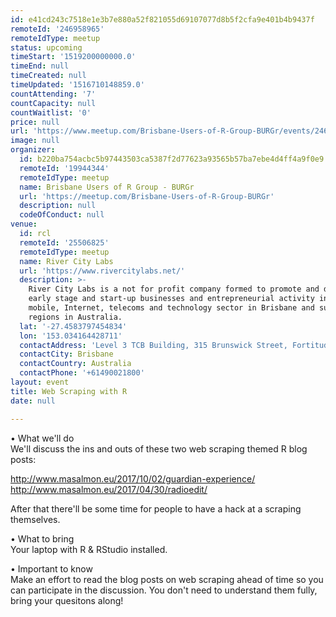 ```yaml
---
id: e41cd243c7518e1e3b7e880a52f821055d69107077d8b5f2cfa9e401b4b9437f
remoteId: '246958965'
remoteIdType: meetup
status: upcoming
timeStart: '1519200000000.0'
timeEnd: null
timeCreated: null
timeUpdated: '1516710148859.0'
countAttending: '7'
countCapacity: null
countWaitlist: '0'
price: null
url: 'https://www.meetup.com/Brisbane-Users-of-R-Group-BURGr/events/246958965/'
image: null
organizer:
  id: b220ba754acbc5b97443503ca5387f2d77623a93565b57ba7ebe4d4ff4a9f0e9
  remoteId: '19944344'
  remoteIdType: meetup
  name: Brisbane Users of R Group - BURGr
  url: 'https://meetup.com/Brisbane-Users-of-R-Group-BURGr'
  description: null
  codeOfConduct: null
venue:
  id: rcl
  remoteId: '25506825'
  remoteIdType: meetup
  name: River City Labs
  url: 'https://www.rivercitylabs.net/'
  description: >-
    River City Labs is a not for profit company formed to promote and develop
    early stage and start-up businesses and entrepreneurial activity in the
    mobile, Internet, telecoms and technology sector in Brisbane and surrounding
    regions in Australia.
  lat: '-27.4583797454834'
  lon: '153.034164428711'
  contactAddress: 'Level 3 TCB Building, 315 Brunswick Street, Fortitude Valley '
  contactCity: Brisbane
  contactCountry: Australia
  contactPhone: '+61490021800'
layout: event
title: Web Scraping with R
date: null

---
```

<p>• What we'll do<br/>We'll discuss the ins and outs of these two web scraping themed R blog posts:</p> <p><a href="http://www.masalmon.eu/2017/10/02/guardian-experience/" class="linkified">http://www.masalmon.eu/2017/10/02/guardian-experience/</a><br/><a href="http://www.masalmon.eu/2017/04/30/radioedit/" class="linkified">http://www.masalmon.eu/2017/04/30/radioedit/</a></p> <p>After that there'll be some time for people to have a hack at a scraping themselves.</p> <p>• What to bring<br/>Your laptop with R &amp; RStudio installed.</p> <p>• Important to know<br/>Make an effort to read the blog posts on web scraping ahead of time so you can participate in the discussion. You don't need to understand them fully, bring your quesitons along!</p> 
